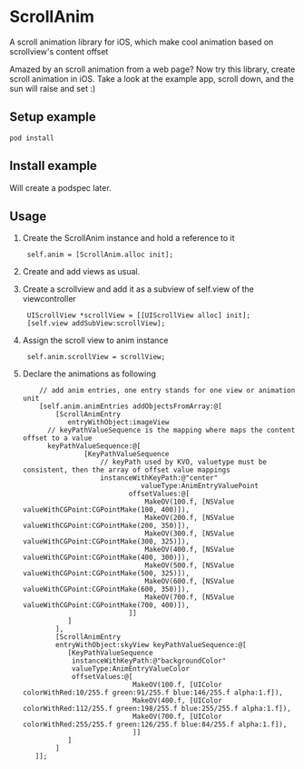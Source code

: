 ScrollAnim
==========

A scroll animation library for iOS, which make cool animation based on scrollview's content offset

Amazed by an scroll animation from a web page? Now try this library, create scroll animation in iOS. Take a look 
at the example app, scroll down, and the sun will raise and set :)

Setup example
------------
    pod install
    
Install example
------------
Will create a podspec later.

Usage
------------
1. Create the ScrollAnim instance and hold a reference to it
   
        self.anim = [ScrollAnim.alloc init];

2. Create and add views as usual.
3. Create a scrollview and add it as a subview of self.view of the viewcontroller
    
        UIScrollView *scrollView = [[UIScrollView alloc] init];
        [self.view addSubView:scrollView];

4. Assign the scroll view to anim instance
    
        self.anim.scrollView = scrollView;

5. Declare the animations as following
   
           // add anim entries, one entry stands for one view or animation unit
           [self.anim.animEntries addObjectsFromArray:@[
               [ScrollAnimEntry
                  entryWithObject:imageView
             // keyPathValueSequence is the mapping where maps the content offset to a value 
             keyPathValueSequence:@[
                      [KeyPathValueSequence
                          // keyPath used by KVO, valuetype must be consistent, then the array of offset value mappings
                          instanceWithKeyPath:@"center"
                                    valueType:AnimEntryValuePoint
                                 offsetValues:@[
                                     MakeOV(100.f, [NSValue valueWithCGPoint:CGPointMake(100, 400)]),
                                     MakeOV(200.f, [NSValue valueWithCGPoint:CGPointMake(200, 350)]),
                                     MakeOV(300.f, [NSValue valueWithCGPoint:CGPointMake(300, 325)]),
                                     MakeOV(400.f, [NSValue valueWithCGPoint:CGPointMake(400, 300)]),
                                     MakeOV(500.f, [NSValue valueWithCGPoint:CGPointMake(500, 325)]),
                                     MakeOV(600.f, [NSValue valueWithCGPoint:CGPointMake(600, 350)]),
                                     MakeOV(700.f, [NSValue valueWithCGPoint:CGPointMake(700, 400)]),
                                 ]]
                  ]
               ],
               [ScrollAnimEntry
               entryWithObject:skyView keyPathValueSequence:@[
                  [KeyPathValueSequence
                   instanceWithKeyPath:@"backgroundColor"
                   valueType:AnimEntryValueColor
                   offsetValues:@[
                                  MakeOV(100.f, [UIColor colorWithRed:10/255.f green:91/255.f blue:146/255.f alpha:1.f]),
                                  MakeOV(400.f, [UIColor colorWithRed:112/255.f green:198/255.f blue:255/255.f alpha:1.f]),
                                  MakeOV(700.f, [UIColor colorWithRed:255/255.f green:126/255.f blue:84/255.f alpha:1.f]),
                                  ]]
                  ]
               ]
          ]];
